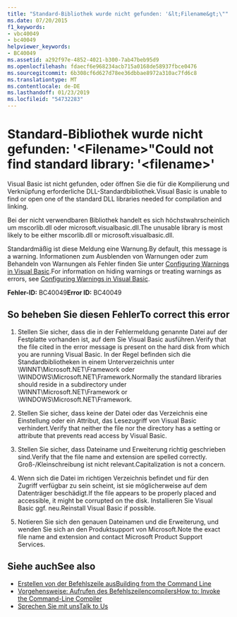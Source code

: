 ```yaml
---
title: "Standard-Bibliothek wurde nicht gefunden: '&lt;Filename&gt;\""
ms.date: 07/20/2015
f1_keywords:
- vbc40049
- bc40049
helpviewer_keywords:
- BC40049
ms.assetid: a292f97e-4852-4021-b300-7ab47beb95d9
ms.openlocfilehash: fdaecf6e968234acb715a0168de58937fbce0476
ms.sourcegitcommit: 6b308cf6d627d78ee36dbbae8972a310ac7fd6c8
ms.translationtype: MT
ms.contentlocale: de-DE
ms.lasthandoff: 01/23/2019
ms.locfileid: "54732283"
---
```

# <a name="could-not-find-standard-library-ltfilenamegt"></a><span data-ttu-id="cae5b-102">Standard-Bibliothek wurde nicht gefunden: '&lt;Filename&gt;"</span><span class="sxs-lookup"><span data-stu-id="cae5b-102">Could not find standard library: '&lt;filename&gt;'</span></span>
<span data-ttu-id="cae5b-103">Visual Basic ist nicht gefunden, oder öffnen Sie die für die Kompilierung und Verknüpfung erforderliche DLL-Standardbibliothek.</span><span class="sxs-lookup"><span data-stu-id="cae5b-103">Visual Basic is unable to find or open one of the standard DLL libraries needed for compilation and linking.</span></span>  
  
 <span data-ttu-id="cae5b-104">Bei der nicht verwendbaren Bibliothek handelt es sich höchstwahrscheinlich um mscorlib.dll oder microsoft.visualbasic.dll.</span><span class="sxs-lookup"><span data-stu-id="cae5b-104">The unusable library is most likely to be either mscorlib.dll or microsoft.visualbasic.dll.</span></span>  
  
 <span data-ttu-id="cae5b-105">Standardmäßig ist diese Meldung eine Warnung.</span><span class="sxs-lookup"><span data-stu-id="cae5b-105">By default, this message is a warning.</span></span> <span data-ttu-id="cae5b-106">Informationen zum Ausblenden von Warnungen oder zum Behandeln von Warnungen als Fehler finden Sie unter [Configuring Warnings in Visual Basic](/visualstudio/ide/configuring-warnings-in-visual-basic).</span><span class="sxs-lookup"><span data-stu-id="cae5b-106">For information on hiding warnings or treating warnings as errors, see [Configuring Warnings in Visual Basic](/visualstudio/ide/configuring-warnings-in-visual-basic).</span></span>  
  
 <span data-ttu-id="cae5b-107">**Fehler-ID:** BC40049</span><span class="sxs-lookup"><span data-stu-id="cae5b-107">**Error ID:** BC40049</span></span>  
  
## <a name="to-correct-this-error"></a><span data-ttu-id="cae5b-108">So beheben Sie diesen Fehler</span><span class="sxs-lookup"><span data-stu-id="cae5b-108">To correct this error</span></span>  
  
1.  <span data-ttu-id="cae5b-109">Stellen Sie sicher, dass die in der Fehlermeldung genannte Datei auf der Festplatte vorhanden ist, auf dem Sie Visual Basic ausführen.</span><span class="sxs-lookup"><span data-stu-id="cae5b-109">Verify that the file cited in the error message is present on the hard disk from which you are running Visual Basic.</span></span> <span data-ttu-id="cae5b-110">In der Regel befinden sich die Standardbibliotheken in einem Unterverzeichnis unter \WINNT\Microsoft.NET\Framework oder \WINDOWS\Microsoft.NET\Framework.</span><span class="sxs-lookup"><span data-stu-id="cae5b-110">Normally the standard libraries should reside in a subdirectory under \WINNT\Microsoft.NET\Framework or \WINDOWS\Microsoft.NET\Framework.</span></span>  
  
2.  <span data-ttu-id="cae5b-111">Stellen Sie sicher, dass keine der Datei oder das Verzeichnis eine Einstellung oder ein Attribut, das Lesezugriff von Visual Basic verhindert.</span><span class="sxs-lookup"><span data-stu-id="cae5b-111">Verify that neither the file nor the directory has a setting or attribute that prevents read access by Visual Basic.</span></span>  
  
3.  <span data-ttu-id="cae5b-112">Stellen Sie sicher, dass Dateiname und Erweiterung richtig geschrieben sind.</span><span class="sxs-lookup"><span data-stu-id="cae5b-112">Verify that the file name and extension are spelled correctly.</span></span> <span data-ttu-id="cae5b-113">Groß-/Kleinschreibung ist nicht relevant.</span><span class="sxs-lookup"><span data-stu-id="cae5b-113">Capitalization is not a concern.</span></span>  
  
4.  <span data-ttu-id="cae5b-114">Wenn sich die Datei im richtigen Verzeichnis befindet und für den Zugriff verfügbar zu sein scheint, ist sie möglicherweise auf dem Datenträger beschädigt.</span><span class="sxs-lookup"><span data-stu-id="cae5b-114">If the file appears to be properly placed and accessible, it might be corrupted on the disk.</span></span> <span data-ttu-id="cae5b-115">Installieren Sie Visual Basic ggf. neu.</span><span class="sxs-lookup"><span data-stu-id="cae5b-115">Reinstall Visual Basic if possible.</span></span>  
  
5.  <span data-ttu-id="cae5b-116">Notieren Sie sich den genauen Dateinamen und die Erweiterung, und wenden Sie sich an den Produktsupport von Microsoft.</span><span class="sxs-lookup"><span data-stu-id="cae5b-116">Note the exact file name and extension and contact Microsoft Product Support Services.</span></span>  
  
## <a name="see-also"></a><span data-ttu-id="cae5b-117">Siehe auch</span><span class="sxs-lookup"><span data-stu-id="cae5b-117">See also</span></span>
- [<span data-ttu-id="cae5b-118">Erstellen von der Befehlszeile aus</span><span class="sxs-lookup"><span data-stu-id="cae5b-118">Building from the Command Line</span></span>](../../visual-basic/reference/command-line-compiler/building-from-the-command-line.md)
- [<span data-ttu-id="cae5b-119">Vorgehensweise: Aufrufen des Befehlszeilencompilers</span><span class="sxs-lookup"><span data-stu-id="cae5b-119">How to: Invoke the Command-Line Compiler</span></span>](../../visual-basic/reference/command-line-compiler/how-to-invoke-the-command-line-compiler.md)
- [<span data-ttu-id="cae5b-120">Sprechen Sie mit uns</span><span class="sxs-lookup"><span data-stu-id="cae5b-120">Talk to Us</span></span>](/visualstudio/ide/talk-to-us)
